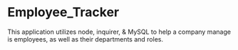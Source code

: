 # Employee_Tracker
This application utilizes node, inquirer, &amp; MySQL to help a company manage is employees, as well as their departments and roles. 

